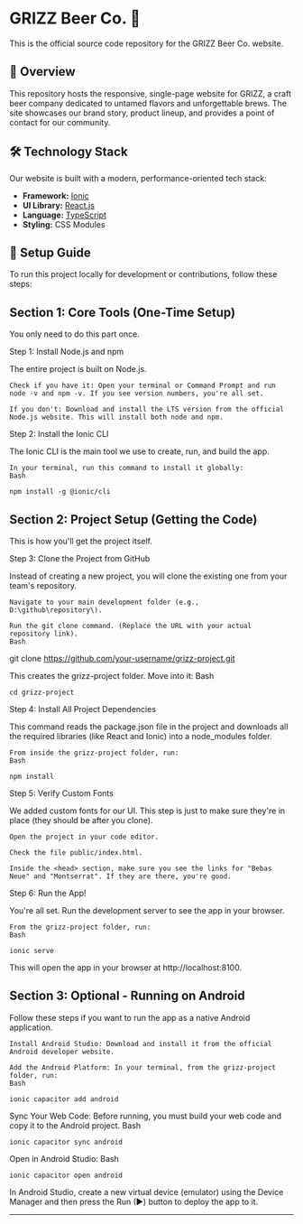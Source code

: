 # GRIZZ Beer Co. 🍻

This is the official source code repository for the GRIZZ Beer Co. website.

## 📄 Overview

This repository hosts the responsive, single-page website for GRIZZ, a craft beer company dedicated to untamed flavors and unforgettable brews. The site showcases our brand story, product lineup, and provides a point of contact for our community.

## 🛠️ Technology Stack

Our website is built with a modern, performance-oriented tech stack:

-   **Framework:** [Ionic](https://ionicframework.com/)
-   **UI Library:** [React.js](https://reactjs.org/)
-   **Language:** [TypeScript](https://www.typescriptlang.org/)
-   **Styling:** CSS Modules

## 🚀 Setup Guide

To run this project locally for development or contributions, follow these steps:

## Section 1: Core Tools (One-Time Setup)

You only need to do this part once.

Step 1: Install Node.js and npm

The entire project is built on Node.js.

    Check if you have it: Open your terminal or Command Prompt and run node -v and npm -v. If you see version numbers, you're all set.

    If you don't: Download and install the LTS version from the official Node.js website. This will install both node and npm.

Step 2: Install the Ionic CLI

The Ionic CLI is the main tool we use to create, run, and build the app.

    In your terminal, run this command to install it globally:
    Bash

    npm install -g @ionic/cli

## Section 2: Project Setup (Getting the Code)

This is how you'll get the project itself.

Step 3: Clone the Project from GitHub

Instead of creating a new project, you will clone the existing one from your team's repository.

    Navigate to your main development folder (e.g., D:\github\repository\).

    Run the git clone command. (Replace the URL with your actual repository link).
    Bash

git clone https://github.com/your-username/grizz-project.git

This creates the grizz-project folder. Move into it:
Bash

    cd grizz-project

Step 4: Install All Project Dependencies

This command reads the package.json file in the project and downloads all the required libraries (like React and Ionic) into a node_modules folder.

    From inside the grizz-project folder, run:
    Bash

    npm install

Step 5: Verify Custom Fonts

We added custom fonts for our UI. This step is just to make sure they're in place (they should be after you clone).

    Open the project in your code editor.

    Check the file public/index.html.

    Inside the <head> section, make sure you see the links for "Bebas Neue" and "Montserrat". If they are there, you're good.

Step 6: Run the App!

You're all set. Run the development server to see the app in your browser.

    From the grizz-project folder, run:
    Bash

    ionic serve

This will open the app in your browser at http://localhost:8100.

## Section 3: Optional - Running on Android

Follow these steps if you want to run the app as a native Android application.

    Install Android Studio: Download and install it from the official Android developer website.

    Add the Android Platform: In your terminal, from the grizz-project folder, run:
    Bash

    ionic capacitor add android

Sync Your Web Code: Before running, you must build your web code and copy it to the Android project.
Bash

    ionic capacitor sync android

Open in Android Studio:
Bash

    ionic capacitor open android

In Android Studio, create a new virtual device (emulator) using the Device Manager and then press the Run (▶) button to deploy the app to it.

---
